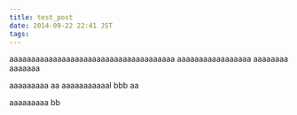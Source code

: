 ```yaml
---
title: test_post
date: 2014-09-22 22:41 JST
tags:
---
```


aaaaaaaaaaaaaaaaaaaaaaaaaaaaaaaaaaaaaa
aaaaaaaaaaaaaaaaa
aaaaaaaa
aaaaaaa

aaaaaaaaa
aa
aaaaaaaaaaal
bbb
aa

aaaaaaaaa
bb
